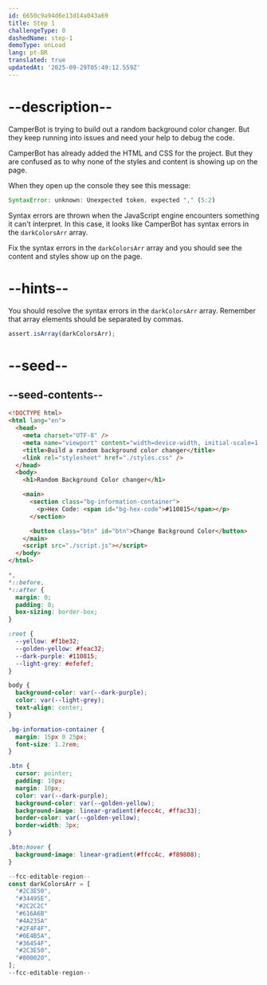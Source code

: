 ```yaml
---
id: 6650c9a94d6e13d14a043a69
title: Step 1
challengeType: 0
dashedName: step-1
demoType: onLoad
lang: pt-BR
translated: true
updatedAt: '2025-09-29T05:49:12.559Z'
---
```


# --description--

CamperBot is trying to build out a random background color changer. But they keep running into issues and need your help to debug the code. 

CamperBot has already added the HTML and CSS for the project. But they are confused as to why none of the styles and content is showing up on the page.

When they open up the console they see this message:

```js
SyntaxError: unknown: Unexpected token, expected "," (5:2)
```

Syntax errors are thrown when the JavaScript engine encounters something it can't interpret. In this case, it looks like CamperBot has syntax errors in the `darkColorsArr` array.

Fix the syntax errors in the `darkColorsArr` array and you should see the content and styles show up on the page.

# --hints--

You should resolve the syntax errors in the `darkColorsArr` array. Remember that array elements should be separated by commas.

```js
assert.isArray(darkColorsArr);
```

# --seed--

## --seed-contents--

```html
<!DOCTYPE html>
<html lang="en">
  <head>
    <meta charset="UTF-8" />
    <meta name="viewport" content="width=device-width, initial-scale=1.0" />
    <title>Build a random background color changer</title>
    <link rel="stylesheet" href="./styles.css" />
  </head>
  <body>
    <h1>Random Background Color changer</h1>

    <main>
      <section class="bg-information-container">
        <p>Hex Code: <span id="bg-hex-code">#110815</span></p>
      </section>

      <button class="btn" id="btn">Change Background Color</button>
    </main>
    <script src="./script.js"></script>
  </body>
</html>
```

```css
*,
*::before,
*::after {
  margin: 0;
  padding: 0;
  box-sizing: border-box;
}

:root {
  --yellow: #f1be32;
  --golden-yellow: #feac32;
  --dark-purple: #110815;
  --light-grey: #efefef;
}

body {
  background-color: var(--dark-purple);
  color: var(--light-grey);
  text-align: center;
}

.bg-information-container {
  margin: 15px 0 25px;
  font-size: 1.2rem;
}

.btn {
  cursor: pointer;
  padding: 10px;
  margin: 10px;
  color: var(--dark-purple);
  background-color: var(--golden-yellow);
  background-image: linear-gradient(#fecc4c, #ffac33);
  border-color: var(--golden-yellow);
  border-width: 3px;
}

.btn:hover {
  background-image: linear-gradient(#ffcc4c, #f89808);
}

```

```js
--fcc-editable-region--
const darkColorsArr = [
  "#2C3E50",
  "#34495E",
  "#2C2C2C"
  "#616A6B"
  "#4A235A"
  "#2F4F4F",
  "#0E4B5A",
  "#36454F",
  "#2C3E50",
  "#800020",
];
--fcc-editable-region--
```
